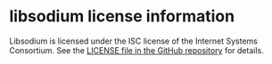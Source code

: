 # libsodium license information

Libsodium is licensed under the ISC license of the Internet Systems Consortium. See the
[LICENSE file in the GitHub repository](https://github.com/jedisct1/libsodium/blob/master/LICENSE)
for details.
